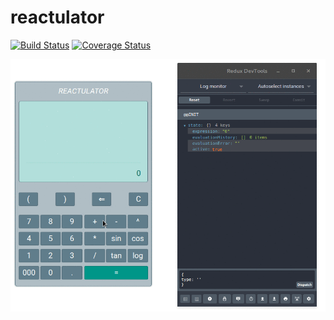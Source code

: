 # reactulator


[![Build Status](https://travis-ci.org/mtratsiuk/reactulator.svg?branch=master)](https://travis-ci.org/mtratsiuk/reactulator)
[![Coverage Status](https://coveralls.io/repos/github/mtratsiuk/reactulator/badge.svg?branch=master)](https://coveralls.io/github/mtratsiuk/reactulator?branch=master)

![Presentation](/image.gif?raw=true)
